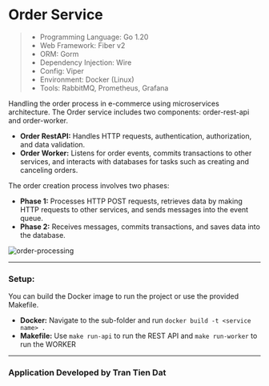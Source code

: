# Order Service
> - Programming Language: Go 1.20
> - Web Framework: Fiber v2
> - ORM: Gorm
> - Dependency Injection: Wire
> - Config: Viper
> - Environment: Docker (Linux)
> - Tools: RabbitMQ, Prometheus, Grafana

Handling the order process in e-commerce using microservices architecture.
The Order service includes two components: order-rest-api and order-worker.
- **Order RestAPI:** Handles HTTP requests, authentication, authorization, and data validation.
- **Order Worker:** Listens for order events, commits transactions to other services, and interacts with databases for tasks such as creating and canceling orders.

The order creation process involves two phases:
- **Phase 1:** Processes HTTP POST requests, retrieves data by making HTTP requests to other services, and sends messages into the event queue.
- **Phase 2:** Receives messages, commits transactions, and saves data into the database.

![order-processing](/doc/order_proceess.png)

<hr></hr>

### Setup:

You can build the Docker image to run the project or use the provided Makefile.
- **Docker:** Navigate to the sub-folder and run `docker build -t <service name> .`
- **Makefile:** Use `make run-api` to run the REST API and `make run-worker` to run the WORKER
<hr></hr>

### Application Developed by Tran Tien Dat
